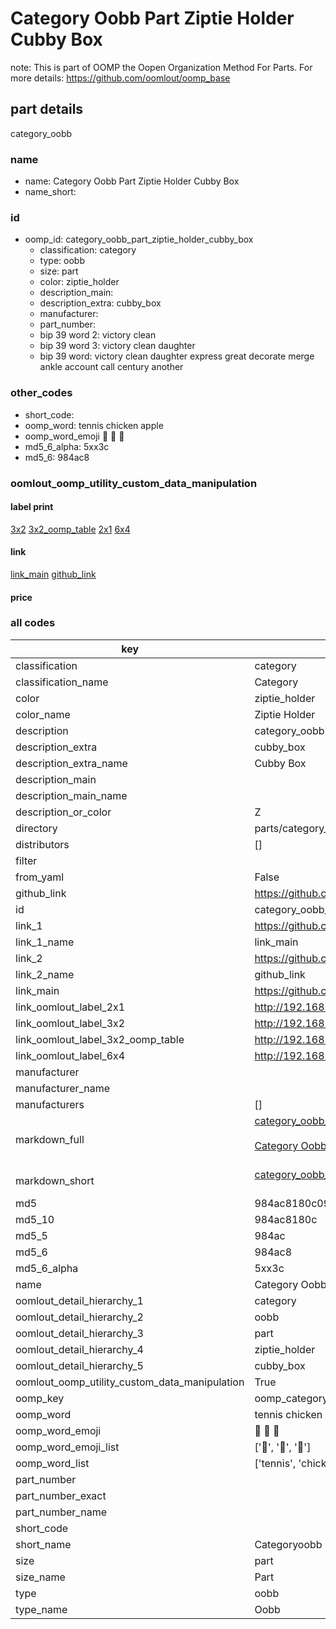 # Category Oobb Part Ziptie Holder Cubby Box  

note: This is part of OOMP the Oopen Organization Method For Parts. For more details: https://github.com/oomlout/oomp_base

##  part details



category_oobb

### name
* name: Category Oobb Part Ziptie Holder Cubby Box
* name_short: 
### id
* oomp_id: category_oobb_part_ziptie_holder_cubby_box
  * classification: category
  * type: oobb
  * size: part
  * color: ziptie_holder
  * description_main: 
  * description_extra: cubby_box
  * manufacturer: 
  * part_number: 
  * bip 39 word 2: victory clean
  * bip 39 word 3: victory clean daughter
  * bip 39 word: victory clean daughter express great decorate merge ankle account call century another

### other_codes
* short_code: 
* oomp_word: tennis chicken apple
* oomp_word_emoji :tennis: :chicken: :apple:
* md5_6_alpha: 5xx3c
* md5_6: 984ac8






### oomlout_oomp_utility_custom_data_manipulation
#### label print
[3x2](http://192.168.1.245:1112/?label=oomp%205xx3c)
[3x2_oomp_table](http://192.168.1.107:1112/?label=oomp%205xx3c)
[2x1](http://192.168.1.242:1112/?label=oomp%205xx3c)
[6x4](http://192.168.1.55:1112/?label=oomp%205xx3c)    

#### link

[link_main](https://github.com/oomlout/oomlout_oomp_current_version_messy/tree/main/parts/category_oobb_part_ziptie_holder_cubby_box) [github_link](https://github.com/oomlout/oomlout_oomp_part_src/tree/main/parts/category_oobb_part_ziptie_holder_cubby_box)                             

#### price







### all codes 
| key | value |  
| --- | --- |  
| classification | category |  
| classification_name | Category |  
| color | ziptie_holder |  
| color_name | Ziptie Holder |  
| description | category_oobb |  
| description_extra | cubby_box |  
| description_extra_name | Cubby Box |  
| description_main |  |  
| description_main_name |  |  
| description_or_color | Z  |  
| directory | parts/category_oobb_part_ziptie_holder_cubby_box |  
| distributors | [] |  
| filter |  |  
| from_yaml | False |  
| github_link | https://github.com/oomlout/oomlout_oomp_part_src/tree/main/parts/category_oobb_part_ziptie_holder_cubby_box |  
| id | category_oobb_part_ziptie_holder_cubby_box |  
| link_1 | https://github.com/oomlout/oomlout_oomp_current_version_messy/tree/main/parts/category_oobb_part_ziptie_holder_cubby_box |  
| link_1_name | link_main |  
| link_2 | https://github.com/oomlout/oomlout_oomp_part_src/tree/main/parts/category_oobb_part_ziptie_holder_cubby_box |  
| link_2_name | github_link |  
| link_main | https://github.com/oomlout/oomlout_oomp_current_version_messy/tree/main/parts/category_oobb_part_ziptie_holder_cubby_box |  
| link_oomlout_label_2x1 | http://192.168.1.242:1112/?label=oomp%205xx3c |  
| link_oomlout_label_3x2 | http://192.168.1.245:1112/?label=oomp%205xx3c |  
| link_oomlout_label_3x2_oomp_table | http://192.168.1.107:1112/?label=oomp%205xx3c |  
| link_oomlout_label_6x4 | http://192.168.1.55:1112/?label=oomp%205xx3c |  
| manufacturer |  |  
| manufacturer_name |  |  
| manufacturers | [] |  
| markdown_full | [category_oobb_part_ziptie_holder_cubby_box](https://github.com/oomlout/oomlout_oomp_current_version_messy/tree/main/parts/category_oobb_part_ziptie_holder_cubby_box)<br>[](https://github.com/oomlout/oomlout_oomp_current_version_messy/tree/main/parts/category_oobb_part_ziptie_holder_cubby_box)<br>[Category Oobb Part Ziptie Holder Cubby Box](https://github.com/oomlout/oomlout_oomp_current_version_messy/tree/main/parts/category_oobb_part_ziptie_holder_cubby_box)<br><br> |  
| markdown_short | [category_oobb_part_ziptie_holder_cubby_box](https://github.com/oomlout/oomlout_oomp_current_version_messy/tree/main/parts/category_oobb_part_ziptie_holder_cubby_box)<br><br> |  
| md5 | 984ac8180c09316ce433150c6f8a979d |  
| md5_10 | 984ac8180c |  
| md5_5 | 984ac |  
| md5_6 | 984ac8 |  
| md5_6_alpha | 5xx3c |  
| name | Category Oobb Part Ziptie Holder Cubby Box |  
| oomlout_detail_hierarchy_1 | category |  
| oomlout_detail_hierarchy_2 | oobb |  
| oomlout_detail_hierarchy_3 | part |  
| oomlout_detail_hierarchy_4 | ziptie_holder |  
| oomlout_detail_hierarchy_5 | cubby_box |  
| oomlout_oomp_utility_custom_data_manipulation | True |  
| oomp_key | oomp_category_oobb_part_ziptie_holder_cubby_box |  
| oomp_word | tennis chicken apple |  
| oomp_word_emoji | :tennis: :chicken: :apple: |  
| oomp_word_emoji_list | [':tennis:', ':chicken:', ':apple:'] |  
| oomp_word_list | ['tennis', 'chicken', 'apple'] |  
| part_number |  |  
| part_number_exact |  |  
| part_number_name |  |  
| short_code |  |  
| short_name | Categoryoobb |  
| size | part |  
| size_name | Part |  
| type | oobb |  
| type_name | Oobb |  
